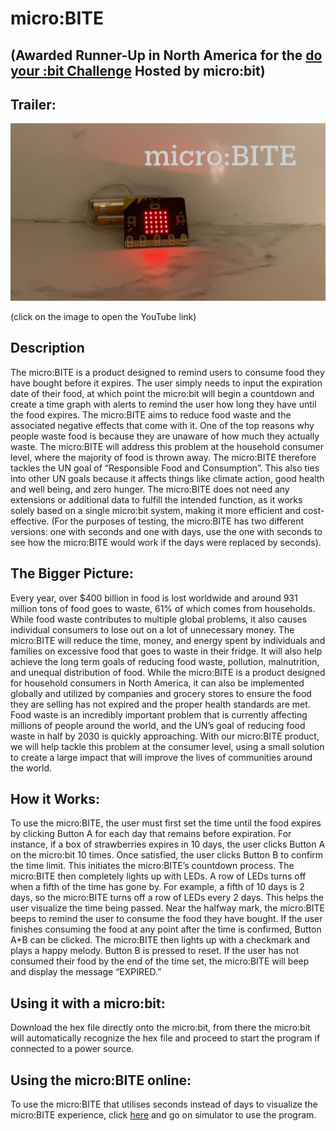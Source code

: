 # micro:BITE 

## (Awarded Runner-Up in North America for the [do your :bit Challenge](https://microbit.org/projects/do-your-bit/winners/2022/) Hosted by micro:bit)

## Trailer:
[![micro:BITE trailer](img/microbite_thumbnail.png)](https://youtu.be/fVtHqE2VgTM)

(click on the image to open the YouTube link)
## Description 
The micro:BITE is a product designed to remind users to consume food they have bought before it expires. The user simply needs to input the expiration date of their food, at which point the micro:bit will begin a countdown and create a time graph with alerts to remind the user how long they have until the food expires. The micro:BITE aims to reduce food waste and the associated negative effects that come with it. One of the top reasons why people waste food is because they are unaware of how much they actually waste. The micro:BITE will address this problem at the household consumer level, where the majority of food is thrown away. The micro:BITE therefore tackles the UN goal of “Responsible Food and Consumption”. This also ties into other UN goals because it affects things like climate action, good health and well being, and zero hunger. The micro:BITE does not need any extensions or additional data to fulfill the intended function, as it works solely based on a single micro:bit system, making it more efficient and cost-effective. (For the purposes of testing, the micro:BITE has two different versions: one with seconds and one with days, use the one with seconds to see how the micro:BITE would work if the days were replaced by seconds).

## The Bigger Picture:
Every year, over $400 billion in food is lost worldwide and around 931 million tons of food goes to waste, 61% of which comes from households. While food waste contributes to multiple global problems, it also causes individual consumers to lose out on a lot of unnecessary money. The micro:BITE will reduce the time, money, and energy spent by individuals and families on excessive food that goes to waste in their fridge. It will also help achieve the long term goals of reducing food waste, pollution, malnutrition, and unequal distribution of food. While the micro:BITE is a product designed for household consumers in North America, it can also be implemented globally and utilized by companies and grocery stores to ensure the food they are selling has not expired and the proper health standards are met. Food waste is an incredibly important problem that is currently affecting millions of people around the world, and the UN’s goal of reducing food waste in half by 2030 is quickly approaching. With our micro:BITE product, we will help tackle this problem at the consumer level, using a small solution to create a large impact that will improve the lives of communities around the world.

## How it Works:
To use the micro:BITE, the user must first set the time until the food expires by clicking Button A for each day that remains before expiration. For instance, if a box of strawberries expires in 10 days, the user clicks Button A on the micro:bit 10 times. Once satisfied, the user clicks Button B to confirm the time limit. This initiates the micro:BITE’s countdown process. The micro:BITE then completely lights up with LEDs. A row of LEDs turns off when a fifth of the time has gone by. For example, a fifth of 10 days is 2 days, so the micro:BITE turns off a row of LEDs every 2 days. This helps the user visualize the time being passed. Near the halfway mark, the micro:BITE beeps to remind the user to consume the food they have bought. If the user finishes consuming the food at any point after the time is confirmed, Button A+B can be clicked. The micro:BITE then lights up with a checkmark and plays a happy melody. Button B is pressed to reset. If the user has not consumed their food by the end of the time set, the micro:BITE will beep and display the message “EXPIRED.”

## Using it with a micro:bit:
Download the hex file directly onto the micro:bit, from there the micro:bit will automatically recognize the hex file and proceed to start the program if connected to a power source.

## Using the micro:BITE online:
To use the micro:BITE that utilises seconds instead of days to visualize the micro:BITE experience, click [here](https://makecode.microbit.org/08370-47657-85155-18962) and go on simulator to use the program.
